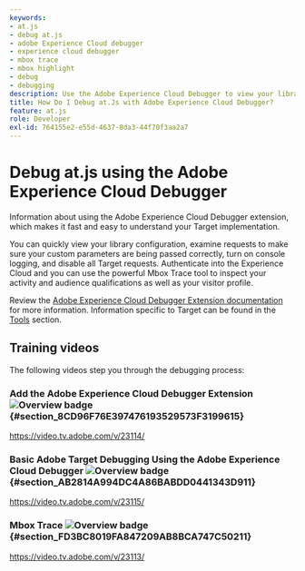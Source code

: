 ```yaml
---
keywords:
- at.js
- debug at.js
- adobe Experience Cloud debugger
- experience cloud debugger
- mbox trace
- mbox highlight
- debug
- debugging
description: Use the Adobe Experience Cloud Debugger to view your library configuration, examine requests, turn on console logging, disable Target call requests, and more.
title: How Do I Debug at.Js with Adobe Experience Cloud Debugger?
feature: at.js
role: Developer
exl-id: 764155e2-e55d-4637-8da3-44f70f3aa2a7
---
```

# Debug at.js using the Adobe Experience Cloud Debugger

Information about using the Adobe Experience Cloud Debugger extension, which makes it fast and easy to understand your Target implementation.

You can quickly view your library configuration, examine requests to make sure your custom parameters are being passed correctly, turn on console logging, and disable all Target requests. Authenticate into the Experience Cloud and you can use the powerful Mbox Trace tool to inspect your activity and audience qualifications as well as your visitor profile.

Review the [Adobe Experience Cloud Debugger Extension documentation](https://experienceleague.adobe.com/docs/debugger/using/experience-cloud-debugger.html) for more information. Information specific to Target can be found in the [Tools](https://experienceleague.adobe.com/docs/debugger/using/tools.html) section.

## Training videos

The following videos step you through the debugging process:

### Add the Adobe Experience Cloud Debugger Extension ![Overview badge](/help/main/assets/overview.png) {#section_8CD96F76E397476193529573F3199615}

<Media slots="video"/>

<https://video.tv.adobe.com/v/23114/>

### Basic Adobe Target Debugging Using the Adobe Experience Cloud Debugger ![Overview badge](/help/main/assets/overview.png) {#section_AB2814A994DC4A86BABDD0441343D911}

<Media slots="video"/>

<https://video.tv.adobe.com/v/23115/>

### Mbox Trace ![Overview badge](/help/main/assets/overview.png) {#section_FD3BC8019FA847209AB8BCA747C50211}

<Media slots="video"/>

<https://video.tv.adobe.com/v/23113/>
